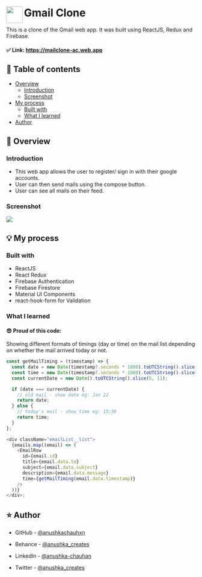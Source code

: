 # <img align="left" width="44" src="https://img.icons8.com/color/50/000000/gmail-new.png"/> Gmail Clone

This is a clone of the Gmail web app. It was built using ReactJS, Redux and Firebase.

#### ✅ Link: https://mailclone-ac.web.app

## 📜 Table of contents

- [Overview](#overview)
  - [Introduction](#introduction)
  - [Screenshot](#screenshot)
- [My process](#my-process)
  - [Built with](#built-with)
  - [What I learned](#what-i-learned)
- [Author](#author)

## 📝 Overview

### Introduction

- This web app allows the user to register/ sign in with their google accounts.
- User can then send mails using the compose button.
- User can see all mails on their feed.

### Screenshot

<img src="https://user-images.githubusercontent.com/59930625/150648016-f5be5c4f-9ed9-4507-856e-6b8c8b205d55.png">
<br>

## 💡 My process

### Built with

- ReactJS
- React Redux
- Firebase Authentication
- Firebase Firestore
- Material UI Components
- react-hook-form for Validation

### What I learned

#### 😎 Proud of this code:

Showing different formats of timings (day or time) on the mail list depending on whether the mail arrived today or not.

```js
const getMailTiming = (timestamp) => {
  const date = new Date(timestamp?.seconds * 1000).toUTCString().slice(5, 11);
  const time = new Date(timestamp?.seconds * 1000).toUTCString().slice(17, 22);
  const currentDate = new Date().toUTCString().slice(5, 11);

  if (date === currentDate) {
    // old mail - show date eg: Jan 22
    return date;
  } else {
    // today's mail - show time eg: 15:56
    return time;
  }
};

<div className="emailList__list">
  {emails.map((email) => (
    <EmailRow
      id={email.id}
      title={email.data.to}
      subject={email.data.subject}
      description={email.data.message}
      time={getMailTiming(email.data.timestamp)}
    />
  ))}
</div>;
```

## ⭐ Author

- GitHub - [@anushkachauhxn](https://github.com/anushkachauhxn)
- Behance - [@anushka_creates](https://www.behance.net/anushka_creates)

- LinkedIn - [@anushka-chauhan](https://www.linkedin.com/in/anushka-chauhan)
- Twitter - [@anushka_creates](https://twitter.com/anushka_creates)
